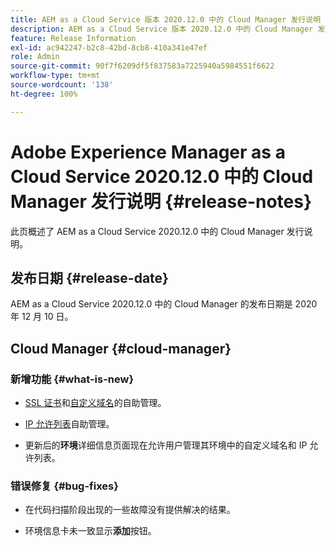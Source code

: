 ```yaml
---
title: AEM as a Cloud Service 版本 2020.12.0 中的 Cloud Manager 发行说明
description: AEM as a Cloud Service 版本 2020.12.0 中的 Cloud Manager 发行说明
feature: Release Information
exl-id: ac942247-b2c8-42bd-8cb8-410a341e47ef
role: Admin
source-git-commit: 90f7f6209df5f837583a7225940a5984551f6622
workflow-type: tm+mt
source-wordcount: '138'
ht-degree: 100%

---
```


# Adobe Experience Manager as a Cloud Service 2020.12.0 中的 Cloud Manager 发行说明 {#release-notes}

此页概述了 AEM as a Cloud Service 2020.12.0 中的 Cloud Manager 发行说明。

## 发布日期 {#release-date}

AEM as a Cloud Service 2020.12.0 中的 Cloud Manager 的发布日期是 2020 年 12 月 10 日。

## Cloud Manager {#cloud-manager}

### 新增功能 {#what-is-new}

* [SSL 证书](/help/implementing/cloud-manager/managing-ssl-certifications/introduction.md)和[自定义域名](/help/implementing/cloud-manager/custom-domain-names/introduction.md)的自助管理。

* [IP 允许列表](/help/implementing/cloud-manager/ip-allow-lists/introduction.md)自助管理。

* 更新后的&#x200B;**环境**&#x200B;详细信息页面现在允许用户管理其环境中的自定义域名和 IP 允许列表。


### 错误修复  {#bug-fixes}

* 在代码扫描阶段出现的一些故障没有提供解决的结果。

* 环境信息卡未一致显示&#x200B;**添加**&#x200B;按钮。
